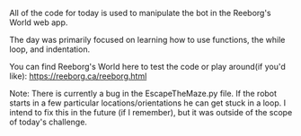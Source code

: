 All of the code for today is used to manipulate the bot in the Reeborg's World web app.

The day was primarily focused on learning how to use functions, the while loop, and indentation.

You can find Reeborg's World here to test the code or play around(if you'd like):
https://reeborg.ca/reeborg.html

Note: There is currently a bug in the EscapeTheMaze.py file. If the robot starts in a few particular locations/orientations he can get stuck in a loop. I intend to fix this in the future (if I remember), but it was outside of the scope of today's challenge.